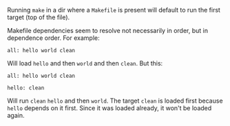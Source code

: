 Running `make` in a dir where a `Makefile` is present will default to run the first target (top of the file).

Makefile dependencies seem to resolve not necessarily in order, but in dependence order. For example:

```
all: hello world clean
```

Will load `hello` and then `world` and then `clean`. But this:

```
all: hello world clean

hello: clean
```

Will run `clean` `hello` and then `world`. The target `clean` is loaded first because `hello` depends on it first. Since it was loaded already, it won't be loaded again.